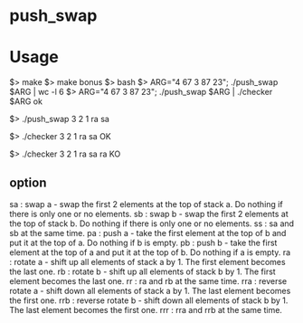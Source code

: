 # push_swap

# Usage
$> make
$> make bonus
$> bash
$> ARG="4 67 3 87 23"; ./push_swap $ARG | wc -l
	6
$> ARG="4 67 3 87 23"; ./push_swap $ARG | ./checker $ARG
	ok

$> ./push_swap 3 2 1
ra
sa

$> ./checker 3 2 1
ra
sa
OK

$> ./checker 3 2 1
ra
sa
ra
KO

## option
sa : swap a - swap the first 2 elements at the top of stack a. Do nothing if there is only one or no elements.
sb : swap b - swap the first 2 elements at the top of stack b. Do nothing if there is only one or no elements.
ss : sa and sb at the same time.
pa : push a - take the first element at the top of b and put it at the top of a. Do nothing if b is empty.
pb : push b - take the first element at the top of a and put it at the top of b. Do nothing if a is empty.
ra : rotate a - shift up all elements of stack a by 1. The first element becomes the last one.
rb : rotate b - shift up all elements of stack b by 1. The first element becomes the last one.
rr : ra and rb at the same time.
rra : reverse rotate a - shift down all elements of stack a by 1. The last element becomes the first one.
rrb : reverse rotate b - shift down all elements of stack b by 1. The last element becomes the first one.
rrr : rra and rrb at the same time.